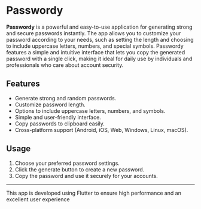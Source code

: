 # Passwordy

**Passwordy** is a powerful and easy-to-use application for generating strong and secure passwords instantly. The app allows you to customize your password according to your needs, such as setting the length and choosing to include uppercase letters, numbers, and special symbols. Passwordy features a simple and intuitive interface that lets you copy the generated password with a single click, making it ideal for daily use by individuals and professionals who care about account security.

## Features

- Generate strong and random passwords.
- Customize password length.
- Options to include uppercase letters, numbers, and symbols.
- Simple and user-friendly interface.
- Copy passwords to clipboard easily.
- Cross-platform support (Android, iOS, Web, Windows, Linux, macOS).

## Usage

1. Choose your preferred password settings.
2. Click the generate button to create a new password.
3. Copy the password and use it securely for your accounts.

---

This app is developed using Flutter to ensure high performance and an excellent user experience
